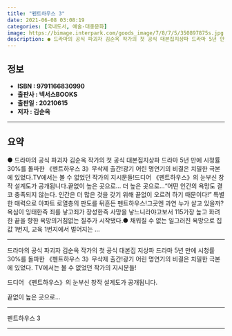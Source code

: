 ```yaml
---
title: "펜트하우스 3"
date: 2021-06-08 03:08:19
categories: [국내도서, 예술-대중문화]
image: https://bimage.interpark.com/goods_image/7/8/7/5/350897875s.jpg
description: ● 드라마의 공식 파괴자 김순옥 작가의 첫 공식 대본집지상파 드라마 5년 만에 시청률 30%를 돌파한 《펜트하우스 3》무삭제 출간!광기 어린 명연기의 비결은 치밀한 극본에 있었다.TV에서는 볼 수 없었던 작가의 지시문들!드디어 《펜트하우스》의 눈부신 창작 설계도가 공개됩니다.끝없이 높
---
```


## **정보**

- **ISBN : 9791166830990**
- **출판사 : 넥서스BOOKS**
- **출판일 : 20210615**
- **저자 : 김순옥**

------



## **요약**

●  드라마의 공식 파괴자 김순옥 작가의 첫 공식 대본집지상파 드라마 5년 만에 시청률 30%를 돌파한 《펜트하우스 3》무삭제 출간!광기 어린 명연기의 비결은 치밀한 극본에 있었다.TV에서는 볼 수 없었던 작가의 지시문들!드디어 《펜트하우스》의 눈부신 창작 설계도가 공개됩니다.끝없이 높은 곳으로… 더 높은 곳으로…“어떤 인간의 욕망도 결코 충족되지 않는다. 인간은 더 많은 것을 갖기 위해 끝없이 오르려 하기 때문이다!” 특별한 매력으로 아파트 로열층의 판도를 뒤흔든 펜트하우스!그곳엔 과연 누가 살고 있을까?욕심이 잉태한즉 죄를 낳고죄가 장성한즉 사망을 낳느니라야고보서 115가장 높고 화려한 끝을 향한 욕망의거침없는 질주가 시작됐다.● 채워질 수 없는 일그러진 욕망으로 집값 1번지, 교육 1번지에서 벌어지는 ...

------

드라마의 공식 파괴자 김순옥 작가의
첫 공식 대본집
지상파 드라마 5년 만에 시청률 30%를 돌파한 《펜트하우스 3》무삭제 출간!광기 어린 명연기의 비결은 치밀한 극본에 있었다.
TV에서는 볼 수 없었던 작가의 지시문들!

드디어 《펜트하우스》의 눈부신 창작 설계도가 공개됩니다.

끝없이 높은 곳으로... 

------


펜트하우스 3 

------



